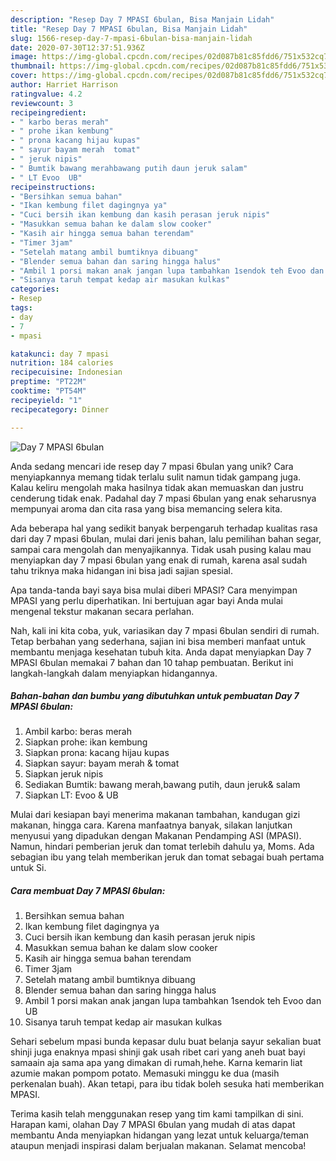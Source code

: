 ```yaml
---
description: "Resep Day 7 MPASI 6bulan, Bisa Manjain Lidah"
title: "Resep Day 7 MPASI 6bulan, Bisa Manjain Lidah"
slug: 1566-resep-day-7-mpasi-6bulan-bisa-manjain-lidah
date: 2020-07-30T12:37:51.936Z
image: https://img-global.cpcdn.com/recipes/02d087b81c85fdd6/751x532cq70/day-7-mpasi-6bulan-foto-resep-utama.jpg
thumbnail: https://img-global.cpcdn.com/recipes/02d087b81c85fdd6/751x532cq70/day-7-mpasi-6bulan-foto-resep-utama.jpg
cover: https://img-global.cpcdn.com/recipes/02d087b81c85fdd6/751x532cq70/day-7-mpasi-6bulan-foto-resep-utama.jpg
author: Harriet Harrison
ratingvalue: 4.2
reviewcount: 3
recipeingredient:
- " karbo beras merah"
- " prohe ikan kembung"
- " prona kacang hijau kupas"
- " sayur bayam merah  tomat"
- " jeruk nipis"
- " Bumtik bawang merahbawang putih daun jeruk salam"
- " LT Evoo  UB"
recipeinstructions:
- "Bersihkan semua bahan"
- "Ikan kembung filet dagingnya ya"
- "Cuci bersih ikan kembung dan kasih perasan jeruk nipis"
- "Masukkan semua bahan ke dalam slow cooker"
- "Kasih air hingga semua bahan terendam"
- "Timer 3jam"
- "Setelah matang ambil bumtiknya dibuang"
- "Blender semua bahan dan saring hingga halus"
- "Ambil 1 porsi makan anak jangan lupa tambahkan 1sendok teh Evoo dan UB"
- "Sisanya taruh tempat kedap air masukan kulkas"
categories:
- Resep
tags:
- day
- 7
- mpasi

katakunci: day 7 mpasi 
nutrition: 184 calories
recipecuisine: Indonesian
preptime: "PT22M"
cooktime: "PT54M"
recipeyield: "1"
recipecategory: Dinner

---
```



![Day 7 MPASI 6bulan](https://img-global.cpcdn.com/recipes/02d087b81c85fdd6/751x532cq70/day-7-mpasi-6bulan-foto-resep-utama.jpg)

Anda sedang mencari ide resep day 7 mpasi 6bulan yang unik? Cara menyiapkannya memang tidak terlalu sulit namun tidak gampang juga. Kalau keliru mengolah maka hasilnya tidak akan memuaskan dan justru cenderung tidak enak. Padahal day 7 mpasi 6bulan yang enak seharusnya mempunyai aroma dan cita rasa yang bisa memancing selera kita.

Ada beberapa hal yang sedikit banyak berpengaruh terhadap kualitas rasa dari day 7 mpasi 6bulan, mulai dari jenis bahan, lalu pemilihan bahan segar, sampai cara mengolah dan menyajikannya. Tidak usah pusing kalau mau menyiapkan day 7 mpasi 6bulan yang enak di rumah, karena asal sudah tahu triknya maka hidangan ini bisa jadi sajian spesial.

Apa tanda-tanda bayi saya bisa mulai diberi MPASI? Cara menyimpan MPASI yang perlu diperhatikan. Ini bertujuan agar bayi Anda mulai mengenal tekstur makanan secara perlahan.


Nah, kali ini kita coba, yuk, variasikan day 7 mpasi 6bulan sendiri di rumah. Tetap berbahan yang sederhana, sajian ini bisa memberi manfaat untuk membantu menjaga kesehatan tubuh kita. Anda dapat menyiapkan Day 7 MPASI 6bulan memakai 7 bahan dan 10 tahap pembuatan. Berikut ini langkah-langkah dalam menyiapkan hidangannya.

<!--inarticleads1-->

##### Bahan-bahan dan bumbu yang dibutuhkan untuk pembuatan Day 7 MPASI 6bulan:

1. Ambil  karbo: beras merah
1. Siapkan  prohe: ikan kembung
1. Siapkan  prona: kacang hijau kupas
1. Siapkan  sayur: bayam merah &amp; tomat
1. Siapkan  jeruk nipis
1. Sediakan  Bumtik: bawang merah,bawang putih, daun jeruk&amp; salam
1. Siapkan  LT: Evoo &amp; UB


Mulai dari kesiapan bayi menerima makanan tambahan, kandugan gizi makanan, hingga cara. Karena manfaatnya banyak, silakan lanjutkan menyusui yang dipadukan dengan Makanan Pendamping ASI (MPASI). Namun, hindari pemberian jeruk dan tomat terlebih dahulu ya, Moms. Ada sebagian ibu yang telah memberikan jeruk dan tomat sebagai buah pertama untuk Si. 

<!--inarticleads2-->

##### Cara membuat Day 7 MPASI 6bulan:

1. Bersihkan semua bahan
1. Ikan kembung filet dagingnya ya
1. Cuci bersih ikan kembung dan kasih perasan jeruk nipis
1. Masukkan semua bahan ke dalam slow cooker
1. Kasih air hingga semua bahan terendam
1. Timer 3jam
1. Setelah matang ambil bumtiknya dibuang
1. Blender semua bahan dan saring hingga halus
1. Ambil 1 porsi makan anak jangan lupa tambahkan 1sendok teh Evoo dan UB
1. Sisanya taruh tempat kedap air masukan kulkas


Sehari sebelum mpasi bunda kepasar dulu buat belanja sayur sekalian buat shinji juga enaknya mpasi shinji gak usah ribet cari yang aneh buat bayi samaain aja sama apa yang dimakan di rumah,hehe. Karna kemarin liat azumie makan pompom potato. Memasuki minggu ke dua (masih perkenalan buah). Akan tetapi, para ibu tidak boleh sesuka hati memberikan MPASI. 

Terima kasih telah menggunakan resep yang tim kami tampilkan di sini. Harapan kami, olahan Day 7 MPASI 6bulan yang mudah di atas dapat membantu Anda menyiapkan hidangan yang lezat untuk keluarga/teman ataupun menjadi inspirasi dalam berjualan makanan. Selamat mencoba!
